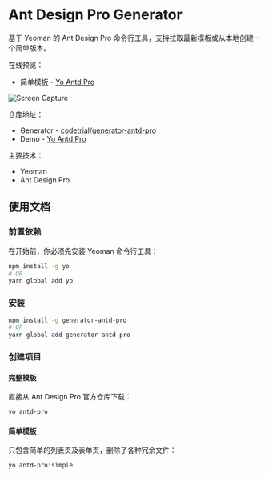# Ant Design Pro Generator

基于 Yeoman 的 Ant Design Pro 命令行工具，支持拉取最新模板或从本地创建一个简单版本。

在线预览：

- 简单模板 - [Yo Antd Pro](https://generator-antd-pro.netlify.com)

![Screen Capture](https://user-images.githubusercontent.com/2902215/50769859-3ee92b80-12c0-11e9-85be-f94b3980502d.gif)

仓库地址：

- Generator - [codetrial/generator-antd-pro](https://github.com/codetrial/generator-antd-pro)
- Demo - [Yo Antd Pro](https://github.com/felixpy/generator-antd-pro-simple)

主要技术：

- Yeoman
- Ant Design Pro

## 使用文档

### 前置依赖

在开始前，你必须先安装 Yeoman 命令行工具：

```bash
npm install -g yo
# OR
yarn global add yo
```

### 安装

```bash
npm install -g generator-antd-pro
# OR
yarn global add generator-antd-pro
```

### 创建项目

#### 完整模板

直接从 Ant Design Pro 官方仓库下载：

```bash
yo antd-pro
```

#### 简单模板

只包含简单的列表页及表单页，删除了各种冗余文件：

```bash
yo antd-pro:simple
```
